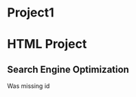 # Project1
# HTML Project
## Search Engine Optimization

<p margin-left:20p> Was missing id </p>

##


